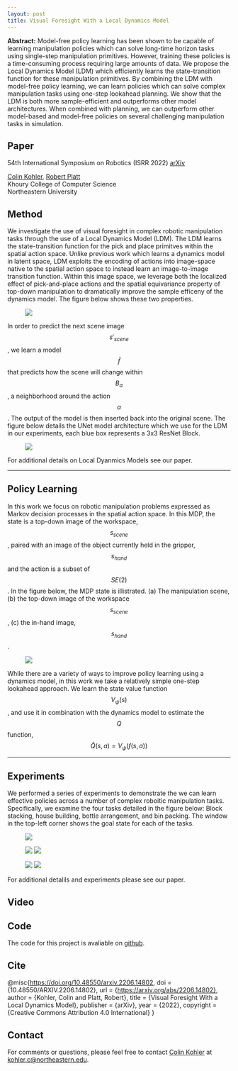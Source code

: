 ```yaml
---
layout: post
title: Visual Foresight With a Local Dynamics Model 
---
```


**Abstract:** Model-free policy learning has been shown to be capable of learning manipulation policies which can solve long-time horizon tasks using single-step 
manipulation primitives. However, training these policies is a time-consuming process requiring large amounts of data. We propose the Local Dynamics Model (LDM) 
which efficiently learns the state-transition function for these manipulation primitives. By combining the LDM with model-free policy learning, we can learn 
policies which can solve complex manipulation tasks using one-step lookahead planning. We show that the LDM is both more sample-efficient and outperforms other 
model architectures. When combined with planning, we can outperform other model-based and model-free policies on several challenging manipulation tasks in simulation.

## Paper 
54th International Symposium on Robotics (ISRR 2022)
[arXiv](https://arxiv.org/pdf/2206.14802.pdf)

[Colin Kohler](), [Robert Platt]()  
Khoury College of Computer Science  
Northeastern University

## Method
We investigate the use of visual foresight in complex robotic manipulation tasks through the use of a Local
Dynamics Model (LDM). The LDM learns the state-transition function for the pick and place primitves within the 
spatial action space. Unlike previous work which learns a dynamics model in latent space, LDM exploits the encoding
of actions into image-space native to the spatial action space to instead learn an image-to-image transition function.
Within this image space, we leverage both the localized effect of pick-and-place actions and the spatial equivariance
property of top-down manipulation to dramatically improve the sample efficeny of the dynamics model. The figure below
shows these two properties.

<figure>
  <a href="{{ "/assets/images/ldm_ex.png" | relative_url }}"><img src="{{  "/assets/images/ldm_ex.png" | relative_url }}"></a>
</figure>

In order to predict the next scene image $$s'_{scene}$$, we learn a model $$\bar{f}$$ that predicts how the scene will 
change within $$B_a$$, a neighborhood around the action $$a$$. The output of the model is then inserted back into the 
original scene. The figure below details the UNet model architecture which we use for the LDM in our experiments,
each blue box represents a 3x3 ResNet Block. 

<figure>
  <a href="{{ "/assets/images/ldm_model_sm.png" | relative_url }}"><img src="{{ "/assets/images/ldm_model_sm.png" | relative_url }}"></a>
</figure>

For additional details on Local Dyanmics Models see our paper.

----

## Policy Learning 

In this work we focus on robotic manipulation problems expressed as Markov decision processes in the spatial action space. In this MDP,
the state is a top-down image of the workspace, $$s_{scene}$$, paired with an image of the object currently held in the gripper, $$s_{hand}$$ 
and the action is a  subset of $$SE(2)$$. In the figure below, the MDP state is illistrated. (a) The manipulation scene, (b) the top-down image 
of the workspace $$s_{scene}$$, (c) the in-hand image, $$s_{hand}$$. 

<figure>
  <a href="{{ "/assets/images/manip_details.png" | relative_url }}"><img src="{{ "/assets/images/manip_details.png" | relative_url }}"></a>
</figure>

While there are a variety of ways to improve policy learning using a dynamics model, in this work
we take a relatively simple one-step lookahead approach. We learn the state value function $$V_{\psi}(s)$$, and use it in combination
with the dynamics model to estimate the $$Q$$ function, $$\hat{Q}(s,a) = V_{\psi}(f(s,a))$$

----

## Experiments
We performed a series of experiments to demonstrate the we can learn effective policies across a number of complex roboitic manipulation
tasks. Specifically, we examine the four tasks detailed in the figure below: Block stacking, house building, bottle arrangement, and 
bin packing. The window in the top-left corner shows the goal state for each of the tasks. 

<figure>
  <a href="{{ "/assets/images/domain_ex.png" | relative_url }}"><img src="{{ "/assets/images/domain_ex.png" | relative_url }}"></a>
</figure>

<figure class="half">
  <a href="{{ "/assets/images/block_stacking_3_learning_curve.png" | relative_url }}"><img src="{{ "/assets/images/block_stacking_3_learning_curve.png" | relative_url }}"></a>
  <a href="{{ "/assets/images/house_2_learning_curve.png" | relative_url }}"><img src="{{ "/assets/images/house_2_learning_curve.png" | relative_url }}"></a>
</figure>

<figure class="half">
  <a href="{{ "/assets/images/bottle_tray_learning_curve.png" | relative_url }}"><img src="{{ "/assets/images/bottle_tray_learning_curve.png" | relative_url }}"></a>
  <a href="{{ "/assets/images/bin_packing_learning_curve.png" | relative_url }}"><img src="{{ "/assets/images/bin_packing_learning_curve.png" | relative_url }}"></a>
</figure>

For additional detalils and experiments please see our paper.

## Video

## Code
The code for this project is avaliable on [github](https://github.com/ColinKohler/LocalDynamicsModel).

## Cite
@misc{https://doi.org/10.48550/arxiv.2206.14802,
  doi = {10.48550/ARXIV.2206.14802},
  url = {https://arxiv.org/abs/2206.14802},
  author = {Kohler, Colin and Platt, Robert},
  title = {Visual Foresight With a Local Dynamics Model},
  publisher = {arXiv},
  year = {2022},
  copyright = {Creative Commons Attribution 4.0 International}
}

## Contact
For comments or questions, please feel free to contact [Colin Kohler](colinkohler.github.io) at kohler.c@northeastern.edu.
